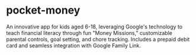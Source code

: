 # pocket-money
An innovative app for kids aged 6-18, leveraging Google's technology to teach financial literacy through fun "Money Missions," customizable parental controls, goal setting, and chore tracking. Includes a prepaid debit card and seamless integration with Google Family Link.
